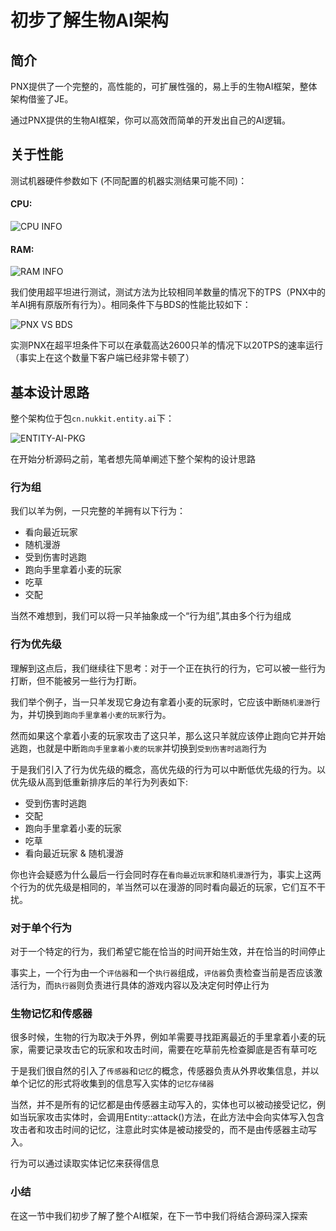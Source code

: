 # 初步了解生物AI架构

## 简介

PNX提供了一个完整的，高性能的，可扩展性强的，易上手的生物AI框架，整体架构借鉴了JE。

通过PNX提供的生物AI框架，你可以高效而简单的开发出自己的AI逻辑。

## 关于性能

测试机器硬件参数如下 (不同配置的机器实测结果可能不同)：

#### CPU:
![CPU INFO](%relativePrefix%image/entity-ai/cpu-info.png)

#### RAM:
![RAM INFO](%relativePrefix%image/common/entity-ai/ram-info.png)  

我们使用超平坦进行测试，测试方法为比较相同羊数量的情况下的TPS（PNX中的羊AI拥有原版所有行为）。相同条件下与BDS的性能比较如下：

![PNX VS BDS](%relativePrefix%image/common/entity-ai/pnx-vs-bds.png)

实测PNX在超平坦条件下可以在承载高达2600只羊的情况下以20TPS的速率运行（事实上在这个数量下客户端已经非常卡顿了）

## 基本设计思路

整个架构位于包`cn.nukkit.entity.ai`下：

![ENTITY-AI-PKG](%relativePrefix%image/common/entity-ai/entity-ai-pkg.png)

在开始分析源码之前，笔者想先简单阐述下整个架构的设计思路

### 行为组
我们以羊为例，一只完整的羊拥有以下行为：

- 看向最近玩家
- 随机漫游
- 受到伤害时逃跑
- 跑向手里拿着小麦的玩家
- 吃草
- 交配

当然不难想到，我们可以将一只羊抽象成一个“行为组”,其由多个行为组成

### 行为优先级
理解到这点后，我们继续往下思考：对于一个正在执行的行为，它可以被一些行为打断，但不能被另一些行为打断。

我们举个例子，当一只羊发现它身边有拿着小麦的玩家时，它应该中断`随机漫游`行为，并切换到`跑向手里拿着小麦的玩家`行为。

然而如果这个拿着小麦的玩家攻击了这只羊，那么这只羊就应该停止跑向它并开始逃跑，也就是中断`跑向手里拿着小麦的玩家`并切换到`受到伤害时逃跑`行为

于是我们引入了行为优先级的概念，高优先级的行为可以中断低优先级的行为。以优先级从高到低重新排序后的羊行为列表如下:

- 受到伤害时逃跑
- 交配
- 跑向手里拿着小麦的玩家
- 吃草
- 看向最近玩家 & 随机漫游

你也许会疑惑为什么最后一行会同时存在`看向最近玩家`和`随机漫游`行为，事实上这两个行为的优先级是相同的，羊当然可以在漫游的同时看向最近的玩家，它们互不干扰。

### 对于单个行为
对于一个特定的行为，我们希望它能在恰当的时间开始生效，并在恰当的时间停止

事实上，一个行为由一个`评估器`和一个`执行器`组成，`评估器`负责检查当前是否应该激活行为，而`执行器`则负责进行具体的游戏内容以及决定何时停止行为

### 生物记忆和传感器
很多时候，生物的行为取决于外界，例如羊需要寻找距离最近的手里拿着小麦的玩家，需要记录攻击它的玩家和攻击时间，需要在吃草前先检查脚底是否有草可吃

于是我们很自然的引入了`传感器`和`记忆`的概念，传感器负责从外界收集信息，并以单个记忆的形式将收集到的信息写入实体的`记忆存储器`

当然，并不是所有的记忆都是由传感器主动写入的，实体也可以被动接受记忆，例如当玩家攻击实体时，会调用Entity::attack()方法，在此方法中会向实体写入包含攻击者和攻击时间的记忆，注意此时实体是被动接受的，而不是由传感器主动写入。

行为可以通过读取实体记忆来获得信息

### 小结

在这一节中我们初步了解了整个AI框架，在下一节中我们将结合源码深入探索